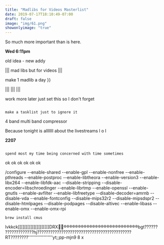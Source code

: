 ```yaml
---
title: "Madlibs for Videos Masterlist"
date: 2019-07-17T18:10:49-07:00
draft: false
image: "img/61.png"
showonlyimage: "true"
---
```


So much more important than is here.

<!--more-->

**Wed 6:11pm**

old idea - new addy

||| mad libs but for videos  |||

make 1 madlib a day }}

||| ||| |||


work more later just set this so I don't forget


```

make a tasklist just to ignore it

```



4 band multi band compressor





Because tonight is alllllll about the livestreams l o l



**2207**

```

spend most my time being concerned with time sometimes

```

ok ok ok ok ok ok








/configure --enable-shared --enable-gpl --enable-nonfree --enable-pthreads --enable-postproc --enable-libtheora --enable-version3 --enable-libx264 --enable-libfdk-aac --disable-stripping --disable-encoder=libschroedinger --enable-librtmp --enable-openssl --enable-gnutls --enable-avfilter --enable-libfreetype --disable-decoder=amrnb --disable-vda --enable-fontconfig --disable-mips32r2 --disable-mipsdspr2 --disable-htmlpages --disable-podpages --disable-altivec --enable-libass --enable-omx --enable-omx-rpi


```
brew install cmus
```

lvkkck[[[[[[[[[[[[[[[[[[[[DRX®®®®®®®®®®®®®®®®®®®®®®®®®®bgt???????????????????hj???????????????????????????????????????????RT????????'''''''''''''''''''yt;;pp-mjn9 8
x
